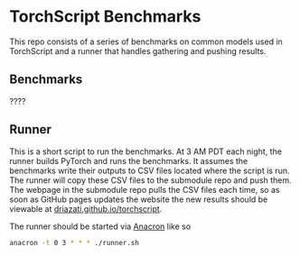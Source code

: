 # TorchScript Benchmarks

This repo consists of a series of benchmarks on common models used in TorchScript and
a runner that handles gathering and pushing results.

## Benchmarks

????

## Runner

This is a short script to run the benchmarks. At 3 AM PDT each night, the runner builds PyTorch and runs the benchmarks. It assumes the benchmarks write their outputs to CSV files located where the script is run. The runner will copy these CSV files to the submodule repo
and push them. The webpage in the submodule repo pulls the CSV files each time, so as soon as GitHub pages
updates the website the new results should be viewable at [driazati.github.io/torchscript](driazati.github.io/torchscript).

The runner should be started via [Anacron](https://en.wikipedia.org/wiki/Anacron) like so

```bash
anacron -t 0 3 * * * ./runner.sh
```

